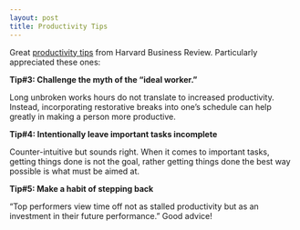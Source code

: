 ```yaml
---
layout: post
title: Productivity Tips
---
```


Great [productivity tips](https://hbr.org/2015/12/9-productivity-tips-from-people-who-write-about-productivity) from Harvard Business Review. Particularly appreciated these ones:

**Tip#3: Challenge the myth of the “ideal worker.”**

Long unbroken works hours do not translate to increased productivity. Instead, incorporating restorative breaks into one’s schedule can help greatly in making a person more productive.

**Tip#4: Intentionally leave important tasks incomplete**

Counter-intuitive but sounds right. When it comes to important tasks, getting things done is not the goal, rather getting things done the best way possible is what must be aimed at.

**Tip#5: Make a habit of stepping back**

“Top performers view time off not as stalled productivity but as an investment in their future performance.” Good advice!